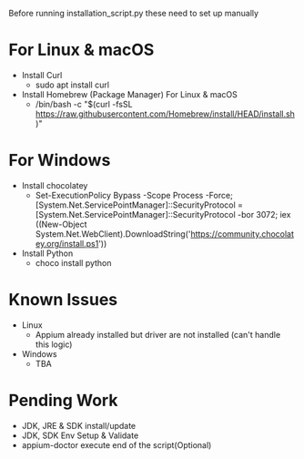 Before running installation_script.py these need to set up manually
# For Linux & macOS
- Install Curl
  - sudo apt install curl   
- Install Homebrew (Package Manager) For Linux & macOS
  - /bin/bash -c "$(curl -fsSL https://raw.githubusercontent.com/Homebrew/install/HEAD/install.sh)"

# For Windows
- Install chocolatey
  - Set-ExecutionPolicy Bypass -Scope Process -Force; [System.Net.ServicePointManager]::SecurityProtocol = [System.Net.ServicePointManager]::SecurityProtocol -bor 3072; iex ((New-Object System.Net.WebClient).DownloadString('https://community.chocolatey.org/install.ps1'))
- Install Python
  - choco install python

# Known Issues
- Linux
  - Appium already installed but driver are not installed (can't handle this logic)
- Windows
  - TBA

# Pending Work
- JDK, JRE & SDK install/update
- JDK, SDK Env Setup & Validate
- appium-doctor execute end of the script(Optional)
